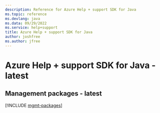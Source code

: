 ```yaml
---
description: Reference for Azure Help + support SDK for Java
ms.topic: reference
ms.devlang: java
ms.data: 09/29/2022
ms.service: help+support
title: Azure Help + support SDK for Java
author: joshfree
ms.author: jfree
---
```

# Azure Help + support SDK for Java - latest

## Management packages - latest
[!INCLUDE [mgmt-packages](help-+-support-mgmt-index.md)]